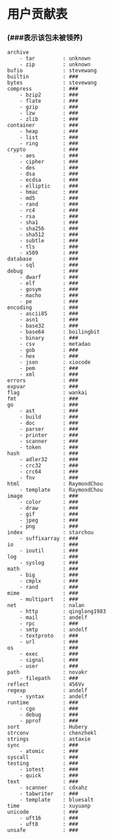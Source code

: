 # 用户贡献表
### (###表示该包未被领养)
	
	archive
		- tar         : unknown
		- zip         : unknown
	bufio             : stevewang
	builtin           : ###
	bytes             : stevewang
	compress          : ###
		- bzip2       : ###
		- flate       : ###
		- gzip        : ###
		- lzw         : ###
		- zlib        : ###
	container         : ###
		- heap        : ###
		- list        : ###
		- ring        : ###
	crypto            : ###
		- aes         : ###
		- cipher      : ###
		- des         : ###
		- dsa         : ###
		- ecdsa       : ###
		- elliptic    : ###
		- hmac        : ###
		- md5         : ###
		- rand        : ###
		- rc4         : ###
		- rsa         : ###
		- sha1        : ###
		- sha256      : ###
		- sha512      : ###
		- subtle      : ###
		- tls         : ###
		- x509        : ###
	database          : ###
		- sql         : ###
	debug             : ###
		- dwarf       : ###
		- elf         : ###
		- gosym       : ###
		- macho       : ###
		- pe          : ###
	encoding          : ###
		- ascii85     : ###
		- asn1        : ###
		- base32      : ###
		- base64      : boilingbit
		- binary      : ###
		- csv         : metadao
		- gob         : ###
		- hex         : ###
		- json        : xiocode
		- pem         : ###
		- xml         : ###
	errors            : ###
	expvar            : ###
	flag              : wankai
	fmt               : ###
	go                : ###
		- ast         : ###
		- build       : ###
		- doc         : ###
		- parser      : ###
		- printer     : ###
		- scanner     : ###
		- token       : ###
	hash              : ###
		- adler32     : ###
		- crc32       : ###
		- crc64       : ###
		- fnv         : ###
	html              : RaymondChou
		- template    : RaymondChou
	image             : ###
		- color       : ###
		- draw        : ###
		- gif         : ###
		- jpeg        : ###
		- png         : ###
	index             : starchou
		- suffixarray : ###
	io                : ###
		- ioutil      : ###
	log               : ###
		- syslog      : ###
	math              : ###
		- big         : ###
		- cmplx       : ###
		- rand        : ###
	mime              : ###
		- multipart   : ###
	net               : nalan
		- http        : qinglong1983
		- mail        : andelf
		- rpc         : ###
		- smtp        : andelf
		- textproto   : ###
		- url         : ###
	os                : ###
		- exec        : ###
		- signal      : ###
		- user        : ###
	path              : novakr
		- filepath    : ###
	reflect           : 456Vv
	regexp            : andelf
		- syntax      : andelf
	runtime           : ###
		- cgo         : ###
		- debug       : ###
		- pprof       : ###
	sort              : Hubery
	strconv           : chenzhekl
	strings           : astaxie
	sync              : ###
		- atomic      : ###
	syscall           : ###
	testing           : ###
		- iotest      : ###
		- quick       : ###
	text              : ###
		- scanner     : cdxahz
		- tabwriter   : ###
		- template    : bluesalt
	time              : xuyuanp
	unicode           : ###
		- uft16       : ###
		- uft8        : ###
	unsafe            : ###

